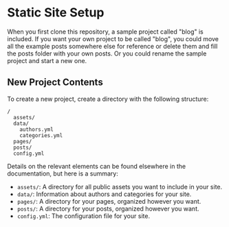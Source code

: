 
# Static Site Setup #

When you first clone this repository, a sample project called "blog" is
included. If you want your own project to be called "blog", you could move
all the example posts somewhere else for reference or delete them and fill
the posts folder with your own posts. Or you could rename the sample project
and start a new one.

## New Project Contents #

To create a new project, create a directory with the following structure:

```
/
  assets/
  data/
    authors.yml
    categories.yml
  pages/
  posts/
  config.yml
```

Details on the relevant elements can be found elsewhere in the documentation,
but here is a summary:

* `assets/`: A directory for all public assets you want to include in your site.
* `data/`: Information about authors and categories for your site.
* `pages/`: A directory for your pages, organized however you want.
* `posts/`: A directory for your posts, organized however you want.
* `config.yml`: The configuration file for your site.

